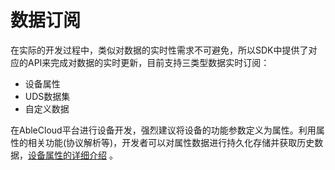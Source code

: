 # 数据订阅

在实际的开发过程中，类似对数据的实时性需求不可避免，所以SDK中提供了对应的API来完成对数据的实时更新，目前支持三类型数据实时订阅：

- 设备属性
- UDS数据集
- 自定义数据

在AbleCloud平台进行设备开发，强烈建议将设备的功能参数定义为属性。利用属性的相关功能(协议解析等)，开发者可以对属性数据进行持久化存储并获取历史数据，[设备属性的详细介绍](http://docs.ablecloud.cn/current/console/site/product/property/) 。